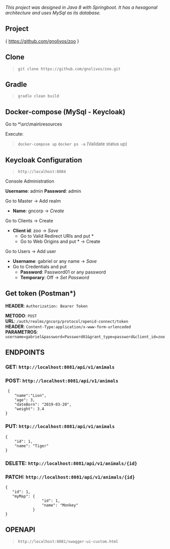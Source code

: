 *This project was designed in Java 8 with Springboot. It has a hexagonal architecture and uses MySql as its database.*

## Project
  { https://github.com/gnolivos/zoo }

## Clone
 > `git clone https://github.com/gnolivos/zoo.git`

## Gradle
 > `gradle clean build`

## Docker-compose (MySql - Keycloak)
Go to *\src\main\resources

Execute: 
 > `docker-compose up`
 > `docker ps -a` (Validate status up)

## Keycloak Configuration
 > `http://localhost:8084`

Console Administration 

**Username**: admin
**Password**: admin

Go to Master -> Add realm
 - **Name**: gncorp -> *Create*

Go to Clients -> Create
 - **Client id**: zoo -> *Save*
	- Go to Valid Redirect URIs and put * 
	- Go to Web Origins and put * 
	-> Create
	
Go to Users -> Add user
 - **Username**: gabriel or any name -> *Save*
 - Go to Credentials and put 
 	- **Password**: Password01 or any password
 	- **Temporary**: Off
 	-> *Set Password*
 	
## Get token (Postman*)

**HEADER**:       `Authorization: Bearer Token`

**METODO**:       `POST`   
**URL**:          `/auth/realms/gncorp/protocol/openid-connect/token`   
**HEADER**:       `Content-Type:application/x-www-form-urlencoded`  
**PARAMETROS**:   `username=gabriel&password=Password01&grant_type=password&client_id=zoo`   

## ENDPOINTS

### **GET**: `http://localhost:8081/api/v1/animals`
### **POST**: `http://localhost:8081/api/v1/animals`
     {
	    "name":"Lion",
	    "age": 3,
	    "dateBorn": "2019-03-20",
	    "weight": 3.4
	}
### **PUT**: `http://localhost:8081/api/v1/animals`
 	{
		"id": 1,
		"name": "Tiger"
	}
### **DELETE**: `http://localhost:8081/api/v1/animals/{id}`
### **PATCH**: `http://localhost:8081/api/v1/animals/{id}`
	{
	   "id": 1,
	   "myMap": {
	         		"id": 1,
	         		"name": "Monkey" 
	     		}
	}

## OPENAPI
 > `http://localhost:8081/swagger-ui-custom.html`

